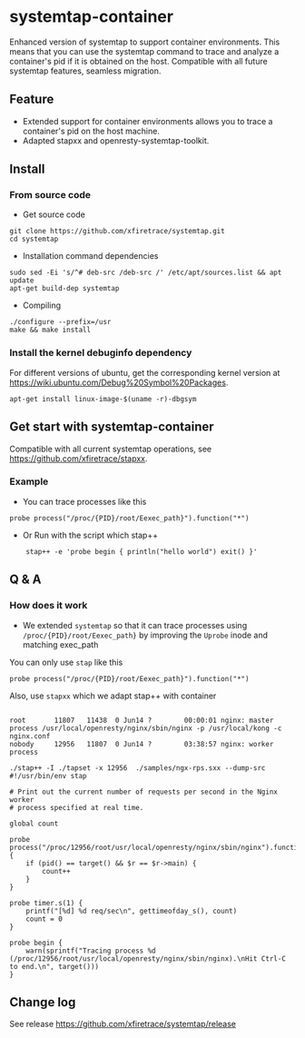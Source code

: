 # systemtap-container

Enhanced version of systemtap to support container environments. This means that you can use the systemtap command to trace and analyze a container's pid if it is obtained on the host. Compatible with all future systemtap features, seamless migration.

## Feature

* Extended support for container environments allows you to trace a container's pid on the host machine.
* Adapted stapxx and openresty-systemtap-toolkit.

## Install

### From source code

* Get source code

```shell
git clone https://github.com/xfiretrace/systemtap.git
cd systemtap
```

* Installation command dependencies

```shell
sudo sed -Ei 's/^# deb-src /deb-src /' /etc/apt/sources.list && apt update
apt-get build-dep systemtap 
```
* Compiling

```shell
./configure --prefix=/usr
make && make install
```

### Install the kernel debuginfo dependency

For different versions of ubuntu, get the corresponding kernel version at <https://wiki.ubuntu.com/Debug%20Symbol%20Packages>.

```shell
apt-get install linux-image-$(uname -r)-dbgsym
```


## Get start with systemtap-container

Compatible with all current systemtap operations, see <https://github.com/xfiretrace/stapxx>.

### Example

* You can trace processes like this

```
probe process("/proc/{PID}/root/Eexec_path}").function("*")
```

* Or Run with the script which stap++
  
``` shell
    stap++ -e 'probe begin { println("hello world") exit() }'
```

## Q & A

### How does it work

* We extended  `systemtap` so that it can trace processes using `/proc/{PID}/root/Eexec_path}` by improving the `Uprobe` inode and matching exec_path

You can only use `stap` like this

```
probe process("/proc/{PID}/root/Eexec_path}").function("*")
```

Also, use `stapxx` which we adapt stap++ with container

```shell

root       11807   11438  0 Jun14 ?        00:00:01 nginx: master process /usr/local/openresty/nginx/sbin/nginx -p /usr/local/kong -c nginx.conf
nobody     12956   11807  0 Jun14 ?        03:38:57 nginx: worker process

./stap++ -I ./tapset -x 12956  ./samples/ngx-rps.sxx --dump-src
#!/usr/bin/env stap

# Print out the current number of requests per second in the Nginx worker
# process specified at real time.

global count

probe process("/proc/12956/root/usr/local/openresty/nginx/sbin/nginx").function("ngx_http_log_request")
{
    if (pid() == target() && $r == $r->main) {
        count++
    }
}

probe timer.s(1) {
    printf("[%d] %d req/sec\n", gettimeofday_s(), count)
    count = 0
}

probe begin {
    warn(sprintf("Tracing process %d (/proc/12956/root/usr/local/openresty/nginx/sbin/nginx).\nHit Ctrl-C to end.\n", target()))
}

````


## Change log

See release <https://github.com/xfiretrace/systemtap/release>
